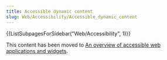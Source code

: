 ```yaml
---
title: Accessible dynamic content
slug: Web/Accessibility/Accessible_dynamic_content
---
```


<section id="Quick_links">
  {{ListSubpagesForSidebar("Web/Accessibility", 1)}}
</section>

This content has been moved to [An overview of accessible web applications and widgets](/en-US/docs/Web/Accessibility/An_overview_of_accessible_web_applications_and_widgets).
